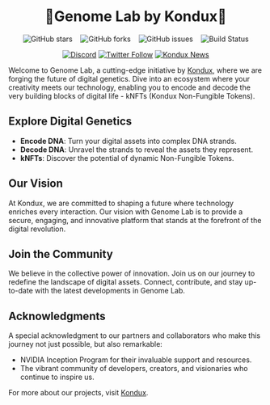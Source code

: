 
<div align="center">
<h1>🧬Genome Lab by Kondux🧬</h1>
  
![GitHub stars](https://img.shields.io/github/stars/Kondux/genome-lab?style=social)&nbsp;&nbsp;&nbsp;
![GitHub forks](https://img.shields.io/github/forks/Kondux/genome-lab?style=social)&nbsp;&nbsp;&nbsp;
![GitHub issues](https://img.shields.io/github/issues/Kondux/genome-lab)&nbsp;&nbsp;&nbsp;
![Build Status](https://img.shields.io/badge/build-passing-brightgreen.svg)
<br>

[![Discord](https://img.shields.io/badge/Discord-join%20chat-blue.svg)](https://discord.gg/kondux)
[![Twitter Follow](https://img.shields.io/twitter/follow/kondux.svg?style=social&label=Follow)](https://twitter.com/kondux)
[![Kondux News](https://img.shields.io/badge/Kondux-News-blue.svg)](https://www.kondux.io/news)
</div>

Welcome to Genome Lab, a cutting-edge initiative by [Kondux](https://www.kondux.io), where we are forging the future of digital genetics. Dive into an ecosystem where your creativity meets our technology, enabling you to encode and decode the very building blocks of digital life - kNFTs (Kondux Non-Fungible Tokens).

## Explore Digital Genetics

- **Encode DNA**: Turn your digital assets into complex DNA strands.
- **Decode DNA**: Unravel the strands to reveal the assets they represent.
- **kNFTs**: Discover the potential of dynamic Non-Fungible Tokens.

## Our Vision

At Kondux, we are committed to shaping a future where technology enriches every interaction. Our vision with Genome Lab is to provide a secure, engaging, and innovative platform that stands at the forefront of the digital revolution.

## Join the Community

We believe in the collective power of innovation. Join us on our journey to redefine the landscape of digital assets. Connect, contribute, and stay up-to-date with the latest developments in Genome Lab.

## Acknowledgments

A special acknowledgment to our partners and collaborators who make this journey not just possible, but also remarkable:

- NVIDIA Inception Program for their invaluable support and resources.
- The vibrant community of developers, creators, and visionaries who continue to inspire us.

For more about our projects, visit [Kondux](https://www.kondux.io).

